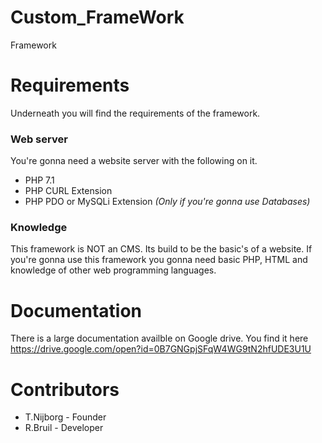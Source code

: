 # Custom_FrameWork
Framework

# Requirements
Underneath you will find the requirements of the framework.

### Web server
You're gonna need a website server with the following on it.
* PHP 7.1
* PHP CURL Extension
* PHP PDO or MySQLi Extension _(Only if you're gonna use Databases)_

### Knowledge
This framework is NOT an CMS. Its build to be the basic's of a website.
If you're gonna use this framework you gonna need basic PHP, HTML and knowledge of other web programming languages.

# Documentation
There is a large documentation availble on Google drive. 
You find it here https://drive.google.com/open?id=0B7GNGpjSFqW4WG9tN2hfUDE3U1U

# Contributors
 * T.Nijborg - Founder
 * R.Bruil - Developer
